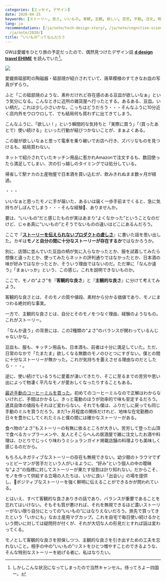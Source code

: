 ```yaml
---
categories: [エッセイ, デザイン]
date: 2020-04-25
keywords: [ストーリー, 良さ, いいもの, 客観, 主観, 欲しい, 苦労, 手動, 注文, 用品]
lang: ja
recommendations: [/ja/note/tech-design-story/, /ja/note/cognitive-science-and-behavioral-economics/,
  /ja/note/2020/]
title: “いいもの”ってなんだろう
---
```


GWは愛媛をひとり旅の予定だったので、偶然見つけたデザイン誌 **[d design travel EHIME](https://amzn.to/3amaWjw)** を読んでいた[^1]。

<a href="https://www.amazon.co.jp/design-travel-EHIME-DEPARTMENT-PROJECT/dp/4903097277/ref=as_li_ss_il?_encoding=UTF8&pd_rd_i=4903097277&pd_rd_r=30981b9b-b598-42e3-85a9-801f7f9121a6&pd_rd_w=s2GHo&pd_rd_wg=TCPig&pf_rd_p=4b55d259-ebf0-4306-905a-7762d1b93740&pf_rd_r=YC5A2BXGN0QBJ5MVX847&psc=1&refRID=YC5A2BXGN0QBJ5MVX847&linkCode=li2&tag=takuti-22&linkId=47babcaaa7bed750ed34034a5ebd3eee&language=ja_JP" target="_blank"><img border="0" src="//ws-fe.amazon-adsystem.com/widgets/q?_encoding=UTF8&ASIN=4903097277&Format=_SL160_&ID=AsinImage&MarketPlace=JP&ServiceVersion=20070822&WS=1&tag=takuti-22&language=ja_JP" ></a><img src="https://ir-jp.amazon-adsystem.com/e/ir?t=takuti-22&language=ja_JP&l=li2&o=9&a=4903097277" width="1" height="1" border="0" alt="" style="border:none !important; margin:0px !important;" />

愛媛県砥部町の陶磁器・砥部焼が紹介されていて、唐草模様のすてきなお皿の写真がずらり。

ふと「この砥部焼のような、素朴だけれど存在感のある豆皿が欲しいなぁ」という気分になる。こんなときに近所の雑貨屋へ行ったとする。あるある、豆皿。いい柄だ。これは少し小さいかな。こっちはどうだろう・・・そんなふうに10分近く店内外をウロウロして、でも結局何も買わずに出てきてしまう。

こんなふうに、「欲しい！」という瞬間的な気持ちと「実際に買う」「（買ったあとで）使い続ける」といった行動が結びつかないことが、まぁよくある。

この服が欲しいなぁと思って電車を乗り継いでお店へ行き、ズバリなものを見つけるも、結局買わない。

ネットで紹介されていたキッチン用品に惹かれAmazonで注文するも、数回使ったら満足してしまい、次の引っ越しのタイミングでは処分している。

帰省して駅ナカの土産物屋で日本酒を買い込むが、飲みきれぬまま数ヶ月が経過。

・・・

いいなぁと思ったモノに手が届いた、あるいは届く一歩手前までくると、急に気持ちがしぼんでしまう・・・そんな経験、ありませんか。

要は、“いいもの”だと感じたものが実はあまり“よくなかった”ということなのだけど、じゃあ真に“いいもの”とそうでないものの違いはどこにあるんだろう。

ここで『**[ストーリーを伝えられないプロダクトの虚しさ](/ja/note/tech-design-story/)**』に書いた話を思い出した。カギは**モノと自分の間に十分なストーリーが存在するか**ではなかろうか。

別に、店頭に並んでいた豆皿の柄が気に入らなかったとか、服を試着してみたら想像と違ったとか、使ってみたらネットの評判通りではなかったとか、日本酒の味が好みではなかったとか、そういう理由ではないのだ。ただ単に「なんか違う」「まぁいっか」という、この感じ。これを説明できないものか。

ここで、モノの“よさ”を『**客観的な良さ**』と『**主観的な良さ**』に分けて考えてみよう。

客観的な良さとは、そのモノの質や値段、素材から分かる価値であり、モノにまつわる絶対的な事実。

一方で、主観的な良さとは、自分とそのモノをつなぐ理由、経験のようなもの。これがストーリー。

「なんか違う」の背景には、この2種類の“よさ”のバランスが関わっているんじゃないかな。

豆皿も、服も、キッチン用品も、日本酒も、前者は十分に満足していた。ただ、日常のなかで「たまたま」欲しくなる無数のモノのひとつにすぎない。僕との間に十分なストーリーが無かった。これが気持ちを萎えさせる理由なのだとしたら・・・。

逆に、使い続けているうちに愛着が湧いてきたり、そこに至るまでの苦労や思い出によって物凄く平凡なモノが愛おしくなったりすることもある。

[最近手動のコーヒーミルを買った](/note/working-from-home-202004/)。初めてのコーヒーミルなので正解はわからないけれど、手間はかかるし、きっと電動のほうが効率的で味も安定するだろう。道具自体の値段もそれほど変わらない。それでも僕は、ふりだしに戻っても同じ手動のミルを買うだろう。まだ1ヶ月程度の関係だけれど、地味な在宅勤務の日々を豊かにしてくれたミルと僕の間には確かなストーリーがある。

食べ物の“よさ”もストーリーの有無に依るところが大きい。苦労して登った山頂で食べるカップラーメンや、友人とそこらへんの居酒屋で雑に注文したお酒や料理は、ひとりでじっくり味わうミシュランガイド掲載店舗の料理よりも美味しく感じるのだから。

もちろんネガティブなストーリーの存在も無視できない。幼少期のトラウマでずっとピーマンが苦手だという人がいるように、“好み”という個人の中の曖昧な“よさ”の指標に対してストーリーが果たす役割は計り知れない。だからこそ、モノを作って供給する立場の人たちは、いかに良い「出会い」の場を提供し、ポジティブなストーリーを強く鮮明に伝えることができるかが問われている。

とはいえ、すべて客観的な良さありきの話であり、バランスが重要であることを忘れてはいけない。そもそも質が悪ければ、それを無視できるほど濃いストーリーがない限り自分にとっての“いいもの”にはなりえないだろう。旅先で買ってきたという「いかにも」なお土産用マグカップ。これを自宅で毎日使い続けるかという問いに対しては疑問符が付くが、それが大切な人の形見だとすれば話は変わってくる。

モノとして客観的な良さを担保しつつ、主観的な良さを引き出すための工夫を忘れないこと。相手の中の“いいもの”リストをひとつ増やすことのできるような、そんな特別なストーリーを紡げる者に、私はなりたい。

[^1]: しかしこんな状況になってしまったので当然キャンセル。待ってろよー四国ー。